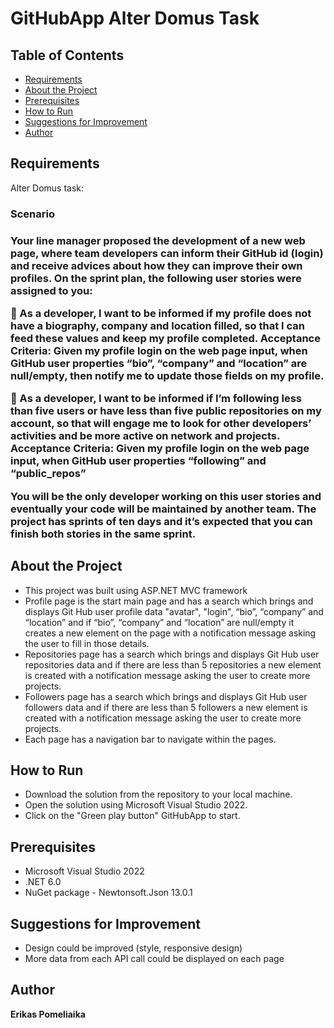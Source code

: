 # GitHubApp Alter Domus Task

## Table of Contents
* [Requirements](#requirements)
* [About the Project](#about-the-project)
* [Prerequisites](#prerequisites)
* [How to Run](#how-to-run)
* [Suggestions for Improvement](#suggestions-for-improvement)
* [Author](author)

## Requirements
Alter Domus task:

<h3>Scenario<h3>
<p>Your line manager proposed the development of a new web page, where team developers can
inform their GitHub id (login) and receive advices about how they can improve their own profiles.
On the sprint plan, the following user stories were assigned to you:</p>

<p> As a developer, I want to be informed if my profile does not have a biography, company and
location filled, so that I can feed these values and keep my profile completed.
Acceptance Criteria: Given my profile login on the web page input, when GitHub user
properties “bio”, “company” and “location” are null/empty, then notify me to update those
fields on my profile.</p>

<p> As a developer, I want to be informed if I’m following less than five users or have less than
five public repositories on my account, so that will engage me to look for other developers’
activities and be more active on network and projects.
Acceptance Criteria: Given my profile login on the web page input, when GitHub user
properties “following” and “public_repos”</p>

<p>You will be the only developer working on this user stories and eventually your code will be
maintained by another team. The project has sprints of ten days and it’s expected that you can finish
both stories in the same sprint.</p>

## About the Project
- This project was built using ASP.NET MVC framework
- Profile page is the start main page and has a search which brings and displays Git Hub user profile data "avatar", "login", “bio”, “company” and “location” and if “bio”, “company” and “location” are null/empty it creates a new element on the page with a notification message asking the user to fill in those details.
- Repositories page has a search which brings and displays Git Hub user repositories data and if there are less than 5 repositories a new element is created with a notification message asking the user to create more projects.
- Followers page has a search which brings and displays Git Hub user followers data and if there are less than 5 followers a new element is created with a notification message asking the user to create more projects.
- Each page has a navigation bar to navigate within the pages.

## How to Run

- Download the solution from the repository to your local machine.
- Open the solution using Microsoft Visual Studio 2022.
- Click on the "Green play button" GitHubApp to start.

## Prerequisites
* Microsoft Visual Studio 2022
* .NET 6.0
* NuGet package - Newtonsoft.Json 13.0.1

## Suggestions for Improvement

- Design could be improved (style, responsive design)
- More data from each API call could be displayed on each page

## Author

<strong>Erikas Pomeliaika</strong>
